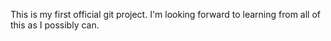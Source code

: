 This is my first official git project. I'm looking forward to learning from all of this as I possibly can.